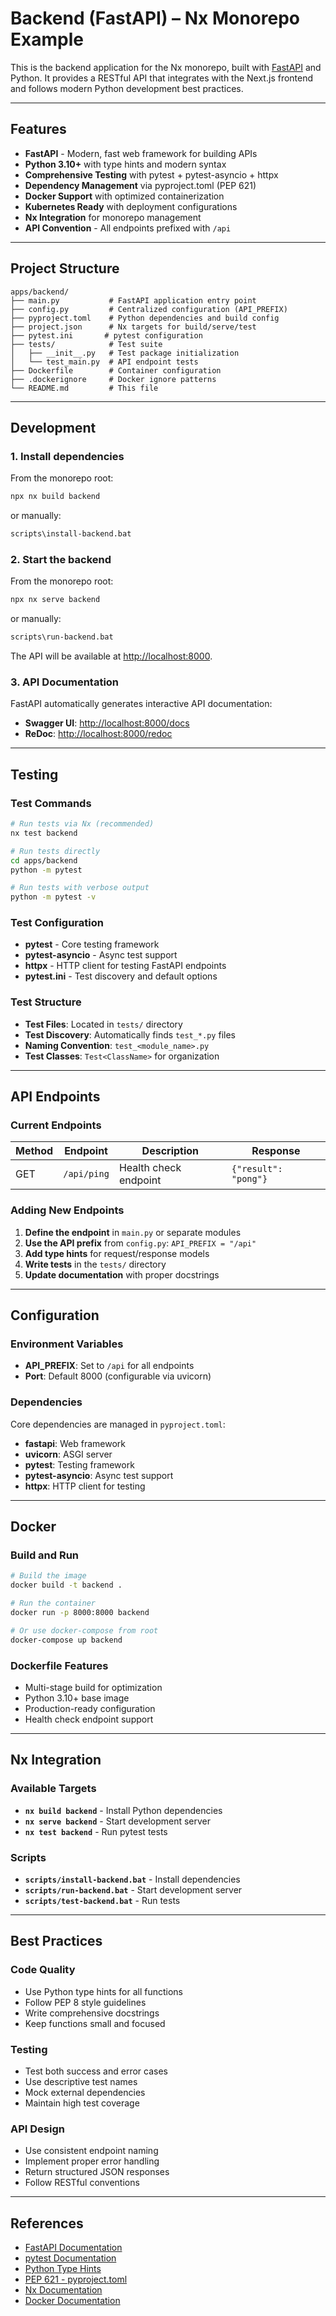 # Backend (FastAPI) – Nx Monorepo Example

This is the backend application for the Nx monorepo, built with [FastAPI](https://fastapi.tiangolo.com/) and Python. It provides a RESTful API that integrates with the Next.js frontend and follows modern Python development best practices.

---

## Features

- **FastAPI** - Modern, fast web framework for building APIs
- **Python 3.10+** with type hints and modern syntax
- **Comprehensive Testing** with pytest + pytest-asyncio + httpx
- **Dependency Management** via pyproject.toml (PEP 621)
- **Docker Support** with optimized containerization
- **Kubernetes Ready** with deployment configurations
- **Nx Integration** for monorepo management
- **API Convention** - All endpoints prefixed with `/api`

---

## Project Structure

```
apps/backend/
├── main.py           # FastAPI application entry point
├── config.py         # Centralized configuration (API_PREFIX)
├── pyproject.toml    # Python dependencies and build config
├── project.json      # Nx targets for build/serve/test
├── pytest.ini       # pytest configuration
├── tests/            # Test suite
│   ├── __init__.py   # Test package initialization
│   └── test_main.py  # API endpoint tests
├── Dockerfile        # Container configuration
├── .dockerignore     # Docker ignore patterns
└── README.md         # This file
```

---

## Development

### 1. Install dependencies

From the monorepo root:
```sh
npx nx build backend
```
or manually:
```sh
scripts\install-backend.bat
```

### 2. Start the backend

From the monorepo root:
```sh
npx nx serve backend
```
or manually:
```sh
scripts\run-backend.bat
```

The API will be available at [http://localhost:8000](http://localhost:8000).

### 3. API Documentation

FastAPI automatically generates interactive API documentation:
- **Swagger UI**: [http://localhost:8000/docs](http://localhost:8000/docs)
- **ReDoc**: [http://localhost:8000/redoc](http://localhost:8000/redoc)

---

## Testing

### Test Commands

```bash
# Run tests via Nx (recommended)
nx test backend

# Run tests directly
cd apps/backend
python -m pytest

# Run tests with verbose output
python -m pytest -v
```

### Test Configuration

- **pytest** - Core testing framework
- **pytest-asyncio** - Async test support
- **httpx** - HTTP client for testing FastAPI endpoints
- **pytest.ini** - Test discovery and default options

### Test Structure

- **Test Files**: Located in `tests/` directory
- **Test Discovery**: Automatically finds `test_*.py` files
- **Naming Convention**: `test_<module_name>.py`
- **Test Classes**: `Test<ClassName>` for organization

---

## API Endpoints

### Current Endpoints

| Method | Endpoint | Description | Response |
|--------|----------|-------------|----------|
| GET | `/api/ping` | Health check endpoint | `{"result": "pong"}` |

### Adding New Endpoints

1. **Define the endpoint** in `main.py` or separate modules
2. **Use the API prefix** from `config.py`: `API_PREFIX = "/api"`
3. **Add type hints** for request/response models
4. **Write tests** in the `tests/` directory
5. **Update documentation** with proper docstrings

---

## Configuration

### Environment Variables

- **API_PREFIX**: Set to `/api` for all endpoints
- **Port**: Default 8000 (configurable via uvicorn)

### Dependencies

Core dependencies are managed in `pyproject.toml`:
- **fastapi**: Web framework
- **uvicorn**: ASGI server
- **pytest**: Testing framework
- **pytest-asyncio**: Async test support
- **httpx**: HTTP client for testing

---

## Docker

### Build and Run

```bash
# Build the image
docker build -t backend .

# Run the container
docker run -p 8000:8000 backend

# Or use docker-compose from root
docker-compose up backend
```

### Dockerfile Features

- Multi-stage build for optimization
- Python 3.10+ base image
- Production-ready configuration
- Health check endpoint support

---

## Nx Integration

### Available Targets

- **`nx build backend`** - Install Python dependencies
- **`nx serve backend`** - Start development server
- **`nx test backend`** - Run pytest tests

### Scripts

- **`scripts/install-backend.bat`** - Install dependencies
- **`scripts/run-backend.bat`** - Start development server
- **`scripts/test-backend.bat`** - Run tests

---

## Best Practices

### Code Quality

- Use Python type hints for all functions
- Follow PEP 8 style guidelines
- Write comprehensive docstrings
- Keep functions small and focused

### Testing

- Test both success and error cases
- Use descriptive test names
- Mock external dependencies
- Maintain high test coverage

### API Design

- Use consistent endpoint naming
- Implement proper error handling
- Return structured JSON responses
- Follow RESTful conventions

---

## References

- [FastAPI Documentation](https://fastapi.tiangolo.com/)
- [pytest Documentation](https://docs.pytest.org/)
- [Python Type Hints](https://docs.python.org/3/library/typing.html)
- [PEP 621 - pyproject.toml](https://peps.python.org/pep-0621/)
- [Nx Documentation](https://nx.dev)
- [Docker Documentation](https://docs.docker.com/)
